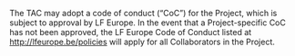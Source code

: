 [//]: # (SPDX-License-Identifier: CC-BY-4.0)

The TAC may adopt a code of conduct (“CoC”) for the Project, which is subject to approval by LF Europe. In the event that a Project-specific CoC has not been approved, the LF Europe Code of Conduct listed at http://lfeurope.be/policies will apply for all Collaborators in the Project.